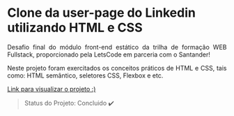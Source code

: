 <h1 align="left"> Clone da user-page do Linkedin utilizando HTML e CSS </h1>
<p align="justify"> Desafio final do módulo front-end estático da trilha de formação WEB Fullstack, proporcionado pela LetsCode em parceria com o Santander! </p>

<p align="justify"> Neste projeto foram exercitados os conceitos práticos de HTML e CSS, tais como: HTML semântico, seletores CSS, Flexbox e etc. </p>

<a href="https://nervous-carson-d3e6a4.netlify.app/"> Link para visualizar o projeto :)</a>


> Status do Projeto: Concluido :heavy_check_mark:

